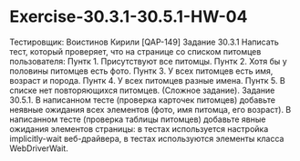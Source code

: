 # Exercise-30.3.1-30.5.1-HW-04
Тестировщик: Воистинов Кирили [QAP-149]
Задание 30.3.1
Написать тест, который проверяет, что на странице со списком питомцев пользователя:
Пунтк 1. Присутствуют все питомцы.
Пунтк 2. Хотя бы у половины питомцев есть фото.
Пунтк 3. У всех питомцев есть имя, возраст и порода.
Пунтк 4. У всех питомцев разные имена.
Пунтк 5. В списке нет повторяющихся питомцев. (Сложное задание).
Задание 30.5.1.
В написанном тесте (проверка карточек питомцев) добавьте неявные ожидания всех элементов (фото, имя питомца, его возраст).
В написанном тесте (проверка таблицы питомцев) добавьте явные ожидания элементов страницы:
в тестах используется настройка implicitly-wait веб-драйвера,
в тестах используются элементы класса WebDriverWait.
